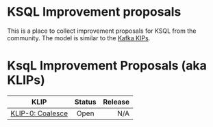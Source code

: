 # KSQL Improvement proposals

This is a place to collect improvement proposals for KSQL from the community. The model is similar to the [Kafka KIPs](https://cwiki.apache.org/confluence/display/KAFKA/Kafka+Improvement+Proposals).

# KsqL Improvement Proposals (aka KLIPs)

| KLIP                                   | Status | Release |
|----------------------------------------|:------:| ------: |
| [KLIP-0: Coalesce](klip-0-coalesce.md) | Open   | N/A     |




